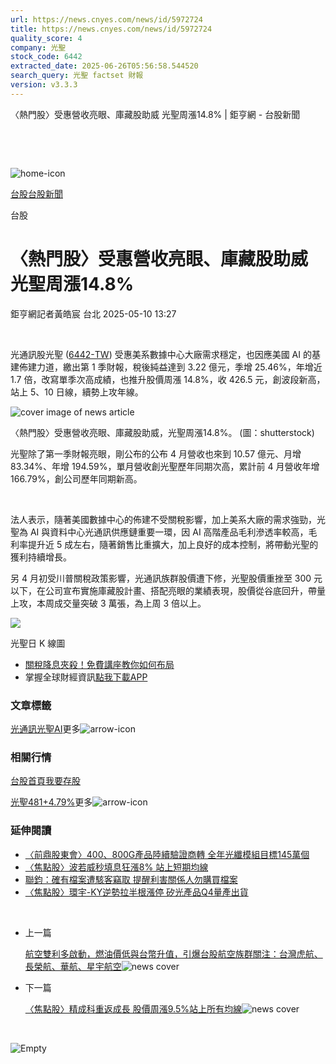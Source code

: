 ```yaml
---
url: https://news.cnyes.com/news/id/5972724
title: https://news.cnyes.com/news/id/5972724
quality_score: 4
company: 光聖
stock_code: 6442
extracted_date: 2025-06-26T05:56:58.544520
search_query: 光聖 factset 財報
version: v3.3.3
---
```


〈熱門股〉受惠營收亮眼、庫藏股助威 光聖周漲14.8% | 鉅亨網 - 台股新聞

‌

‌

![home-icon](/assets/icons/breadCrumb/symbol-icon-home.svg)

[台股](/news/cat/tw_stock)[台股新聞](/news/cat/tw_stock_news)

台股

# 〈熱門股〉受惠營收亮眼、庫藏股助威 光聖周漲14.8%

鉅亨網記者黃皓宸 台北 2025-05-10 13:27

‌

光通訊股光聖 ([6442-TW](https://www.cnyes.com/twstock/6442)) 受惠美系數據中心大廠需求穩定，也因應美國 AI 的基建佈建力道，繳出第 1 季財報，稅後純益達到 3.22 億元，季增 25.46%，年增近 1.7 倍，改寫單季次高成績，也推升股價周漲 14.8%，收 426.5 元，創波段新高，站上 5、10 日線，續勢上攻年線。

![cover image of news article](/_next/image?url=https%3A%2F%2Fcimg.cnyes.cool%2Fprod%2Fnews%2F5972724%2Fl%2Fd41cdd7ec7272bbd14a8d47ff54ec138.jpg&w=3840&q=75)

〈熱門股〉受惠營收亮眼、庫藏股助威，光聖周漲14.8%。 (圖：shutterstock)

光聖除了第一季財報亮眼，剛公布的公布 4 月營收也來到 10.57 億元、月增 83.34%、年增 194.59%，單月營收創光聖歷年同期次高，累計前 4 月營收年增 166.79%，創公司歷年同期新高。

‌

法人表示，隨著美國數據中心的佈建不受關稅影響，加上美系大廠的需求強勁，光聖為 AI 與資料中心光通訊供應鏈重要一環，因 AI 高階產品毛利滲透率較高，毛利率提升近 5 成左右，隨著銷售比重擴大，加上良好的成本控制，將帶動光聖的獲利持續增長。

另 4 月初受川普關稅政策影響，光通訊族群股價遭下修，光聖股價重挫至 300 元以下，在公司宣布實施庫藏股計畫、搭配亮眼的業績表現，股價從谷底回升，帶量上攻，本周成交量突破 3 萬張，為上周 3 倍以上。

![](https://so.cnyes.com/mobilechart/MobileChart.aspx?markettype=twstock&charttype1=kchart&stockcode=6442&imgwidth=580&imgheight=500&bgcolor=2)


光聖日 K 線圖

* [關稅降息夾殺！免費講座教你如何布局](https://www.rsc.com.tw/Cnyes_RSC/SeminarBooking2025InvestmentOutlook.aspx?utm_source=anue&utm_medium=usstocks_end)
* 掌握全球財經資訊[點我下載APP](http://www.cnyes.com/app/?utm_source=mweb&utm_medium=HamMenuBanner&utm_campaign=fixed&utm_content=entr)

### 文章標籤

[光通訊](https://news.cnyes.com/tag/光通訊 "光通訊")[光聖](https://news.cnyes.com/tag/光聖 "光聖")[AI](https://news.cnyes.com/tag/AI "AI")更多![arrow-icon](/assets/icons/arrows/arrow-down.svg)

### 相關行情

[台股首頁](https://www.cnyes.com/twstock)[我要存股](https://supr.link/8OHaU)

[光聖481+4.79%](https://www.cnyes.com/twstock/6442)更多![arrow-icon](/assets/icons/arrows/arrow-down.svg)

### 延伸閱讀

* [〈前鼎股東會〉400、800G產品陸續驗證商轉 全年光纖模組目標145萬個](/news/id/6038420)
* [〈焦點股〉波若威秒填息狂漲8% 站上短期均線](/news/id/6035694)
* [聯鈞：確有檔案遭駭客竊取 提醒利害關係人勿購買檔案](/news/id/6022790)
* [〈焦點股〉環宇-KY逆勢拉半根漲停 矽光產品Q4量產出貨](/news/id/6021323)

‌

* 上一篇

  [航空雙利多啟動，燃油價低與台幣升值，引爆台股航空族群關注：台灣虎航、長榮航、華航、星宇航空](/news/id/5969499)![news cover](https://cimg.cnyes.cool/prod/news/5969499/m/c188e3ae9f6651d0314a74b67ae9e26c.jpg)
* 下一篇

  [〈焦點股〉精成科重返成長 股價周漲9.5%站上所有均線](/news/id/5972599)![news cover](https://cimg.cnyes.cool/prod/news/5972599/m/2c2f14bb776834c9e2979e2bac6b1fa8.jpg)

‌

![Empty](/assets/icons/skeleton/empty-image.svg)

‌